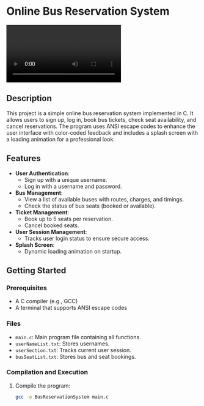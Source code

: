 # Online Bus Reservation System

![Watch the video](https://github.com/anasraza524/Bus-Reservation-System/raw/main/demo.mp4)

## Description

This project is a simple online bus reservation system implemented in C. It allows users to sign up, log in, book bus tickets, check seat availability, and cancel reservations. The program uses ANSI escape codes to enhance the user interface with color-coded feedback and includes a splash screen with a loading animation for a professional look.

## Features

- **User Authentication**:
  - Sign up with a unique username.
  - Log in with a username and password.
- **Bus Management**:
  - View a list of available buses with routes, charges, and timings.
  - Check the status of bus seats (booked or available).
- **Ticket Management**:
  - Book up to 5 seats per reservation.
  - Cancel booked seats.
- **User Session Management**:
  - Tracks user login status to ensure secure access.
- **Splash Screen**:
  - Dynamic loading animation on startup.

## Getting Started

### Prerequisites

- A C compiler (e.g., GCC)
- A terminal that supports ANSI escape codes

### Files

- `main.c`: Main program file containing all functions.
- `userNameList.txt`: Stores usernames.
- `userSection.txt`: Tracks current user session.
- `busSeatList.txt`: Stores bus and seat bookings.

### Compilation and Execution

1. Compile the program:
   ```sh
   gcc -o BusReservationSystem main.c

